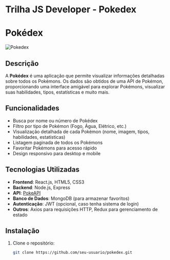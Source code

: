 # Trilha JS Developer - Pokedex

# Pokédex

![Pokedex](https://vibrant-yonath-715bf2.netlify.app/static/media/pokedex-logo-stacked.e1cec463.svg) <!-- Adicione um logo se quiser -->

## Descrição

A **Pokédex** é uma aplicação que permite visualizar informações detalhadas sobre todos os Pokémons. Os dados são obtidos de uma API de Pokémon, proporcionando uma interface amigável para explorar Pokémons, visualizar suas habilidades, tipos, estatísticas e muito mais.

## Funcionalidades

- Busca por nome ou número de Pokédex
- Filtro por tipo de Pokémon (Fogo, Água, Elétrico, etc.)
- Visualização detalhada de cada Pokémon (nome, imagem, tipos, habilidades, estatísticas)
- Listagem paginada de todos os Pokémons
- Favoritar Pokémons para acesso rápido
- Design responsivo para desktop e mobile

## Tecnologias Utilizadas

- **Frontend**: React.js, HTML5, CSS3
- **Backend**: Node.js, Express
- **API**: [PokeAPI](https://pokeapi.co/)
- **Banco de Dados**: MongoDB (para armazenar favoritos)
- **Autenticação**: JWT (opcional, caso tenha sistema de login)
- **Outros**: Axios para requisições HTTP, Redux para gerenciamento de estado

## Instalação

1. Clone o repositório:
   ```bash
   git clone https://github.com/seu-usuario/pokedex.git
